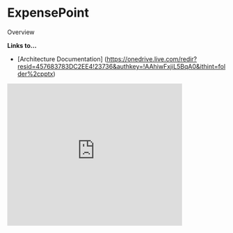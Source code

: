 ExpensePoint
============

Overview


**Links to...**
- [Architecture Documentation] (https://onedrive.live.com/redir?resid=457683783DC2EE4!23736&authkey=!AAhiwFxjiL5BqA0&ithint=folder%2cpptx)


<iframe src="https://onedrive.live.com/embed?cid=0457683783DC2EE4&resid=457683783DC2EE4%2123737&authkey=AIFPGhQwEyXVf3w&em=2" width="402" height="327" frameborder="0" scrolling="no"></iframe>
